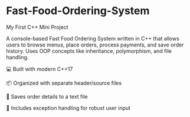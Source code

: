 # Fast-Food-Ordering-System
My First C++ Mini Project

A console-based Fast Food Ordering System written in C++ that allows users to browse menus, place orders, process payments, and save order history. Uses OOP concepts like inheritance, polymorphism, and file handling.

💻 Built with modern C++17

📦 Organized with separate header/source files

🧾 Saves order details to a text file

🧪 Includes exception handling for robust user input
